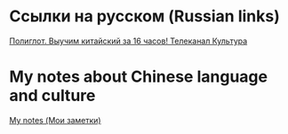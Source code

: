 # Сcылки на русском (Russian links)
[Полиглот. Выучим китайский за 16 часов! Телеканал Культура](https://www.youtube.com/watch?v=R8Db4QSQz08&list=PLCJ2V8XPyYORnnaYg11SyJCwrOvQeSJu8)


# My notes about Chinese language and culture
[My notes (Мои заметки)](https://anoncheg1.github.io/awesome-chinese/)
 
